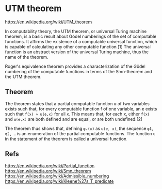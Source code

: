 # UTM theorem

https://en.wikipedia.org/wiki/UTM_theorem

In computability theory, the UTM theorem, or universal Turing machine theorem, is a basic result about Gödel numberings of the set of computable functions. It affirms the existence of a computable universal function, which is capable of calculating any other computable function.[1] The universal function is an abstract version of the universal Turing machine, thus the name of the theorem.

Roger's equivalence theorem provides a characterization of the Gödel numbering of the computable functions in terms of the Smn-theorem and the UTM theorem.

## Theorem

The theorem states that a partial computable function u of two variables exists such that, for every computable function f of one variable, an e exists such that `f(x) ≃ u(e,x)` for all x. This means that, for each x, either `f(x)` and `u(e,x)` are both defined and are equal, or are both undefined.[2]

The theorem thus shows that, defining `φₑ(x)` as `u(e, x)`, the sequence `φ1, φ2, …` is an enumeration of the partial computable functions. The function `u` in the statement of the theorem is called a universal function.


## Refs

https://en.wikipedia.org/wiki/Partial_function
https://en.wikipedia.org/wiki/Smn_theorem
https://en.wikipedia.org/wiki/Admissible_numbering
https://en.wikipedia.org/wiki/Kleene%27s_T_predicate
